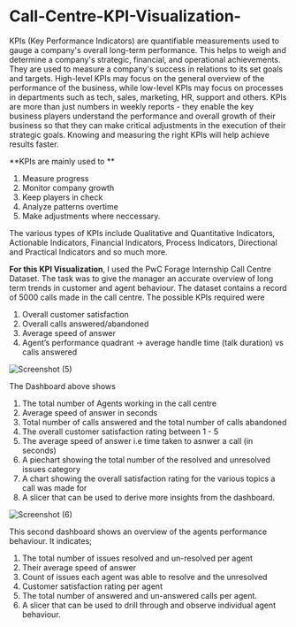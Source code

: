 # Call-Centre-KPI-Visualization-


KPIs (Key Performance Indicators) are quantifiable measurements used to gauge a company's overall long-term performance. This helps to weigh and determine a company's strategic, financial, and operational achievements. They are used to measure a company's success in relations to its set goals and targets. High-level KPIs may focus on the general overview of the performance of the business, while low-level KPIs may focus on processes in departments such as tech, sales, marketing, HR, support and others. KPIs are more than just numbers in weekly reports - they enable the key business players understand the performance and overall growth of their business so that they can make critical adjustments in the execution of their strategic goals. Knowing and measuring the right KPIs will help achieve results faster.

**KPIs are mainly used to **
1. Measure progress
2. Monitor company growth
3. Keep players in check
4. Analyze patterns overtime
5. Make adjustments where neccessary. 

The various types of KPIs include Qualitative and Quantitative Indicators, Actionable Indicators, Financial Indicators, Process Indicators, Directional and Practical Indicators and so much more. 

**For this KPI Visualization**, I used the PwC Forage Internship Call Centre Dataset. The task was to give the manager an accurate overview of long term trends in customer and agent behaviour. The dataset contains a record of 5000 calls made in the call centre. The possible KPIs required were 
1. Overall customer satisfaction
2. Overall calls answered/abandoned
3. Average speed of answer
4. Agent’s performance quadrant -> average handle time (talk duration) vs calls answered


![Screenshot (5)](https://user-images.githubusercontent.com/83877492/148392739-c7eba198-eefa-4ae5-910e-67ca12a40547.png)



The Dashboard above shows
1. The total number of Agents working in the call centre
2. Average speed of answer in seconds
3. Total number of calls answered and the total number of calls abandoned
4. The overall customer satisfaction rating between 1 - 5 
5. The average speed of answer i.e time taken to asnwer a call (in seconds)
6. A piechart showing the total number of the resolved and unresolved issues category
7. A chart showing the overall satisfaction rating for the various topics a call was made for
8. A slicer that can be used to derive more insights from the dashboard. 


![Screenshot (6)](https://user-images.githubusercontent.com/83877492/148394041-54a8e7b0-f411-47b1-b1cb-be1d351e280a.png)

This second dashboard shows an overview of the agents performance behaviour. It indicates;
1. The total number of issues resolved and un-resolved per agent
2. Their average speed of answer
3. Count of issues each agent was able to resolve and the unresolved
4. Customer satisfaction rating per agent
5. The total number of answered and un-answered calls per agent. 
6. A slicer that can be used to drill through and observe individual agent behaviour.
